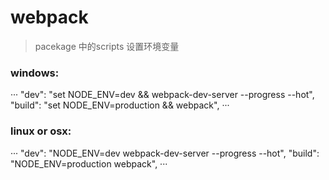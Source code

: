 # webpack

> pacekage 中的scripts 设置环境变量

### windows:
···
"dev": "set NODE_ENV=dev && webpack-dev-server --progress --hot",
"build": "set NODE_ENV=production && webpack",
···

### linux or osx:

···
"dev": "NODE_ENV=dev webpack-dev-server --progress --hot",
"build": "NODE_ENV=production  webpack",
···
